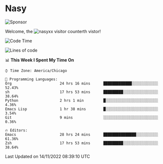# Nasy

<!--
<p align="center">
<img height="200" src="https://github-readme-stats.vercel.app/api?username=nasyxx&count_private=true&show_icons=true&theme=dracula&include_all_commits=true"/>
<img height="200" src="https://github-readme-stats.vercel.app/api/top-langs/?username=nasyxx&theme=dracula&hide=html,jupyter+notebook&count_private=true&show_icons=true"/>
</p>

  
----------------
-->

![Sponsor](https://img.shields.io/static/v1.svg?label=Sponsor&message=%E2%9D%A4&logo=GitHub&style=flat&color=pink)
 
Welcome, the ![nasyxx visitor counter](https://count.getloli.com/get/@nasyxx?theme=rule34)th vistor!
 
<!--START_SECTION:waka-->
![Code Time](http://img.shields.io/badge/Code%20Time-2%2C831%20hrs%2019%20mins-blue)

![Lines of code](https://img.shields.io/badge/From%20Hello%20World%20I%27ve%20Written-5%20Million%20lines%20of%20code-blue)

📊 **This Week I Spent My Time On** 

```text
⌚︎ Time Zone: America/Chicago

💬 Programming Languages: 
Org                      24 hrs 16 mins      █████████████░░░░░░░░░░░░   52.43% 
sh                       17 hrs 53 mins      █████████░░░░░░░░░░░░░░░░   38.64% 
Python                   2 hrs 1 min         █░░░░░░░░░░░░░░░░░░░░░░░░   4.36% 
Emacs Lisp               1 hr 38 mins        █░░░░░░░░░░░░░░░░░░░░░░░░   3.54% 
Git                      9 mins              ░░░░░░░░░░░░░░░░░░░░░░░░░   0.36%

🔥 Editors: 
Emacs                    28 hrs 24 mins      ███████████████░░░░░░░░░░   61.36% 
Zsh                      17 hrs 53 mins      █████████░░░░░░░░░░░░░░░░   38.64%

```


 Last Updated on 14/11/2022 08:39:10 UTC
<!--END_SECTION:waka-->

<!-- ![visitors](https://visitor-badge.laobi.icu/badge?page_id=nasyxx.nasyxx) -->
